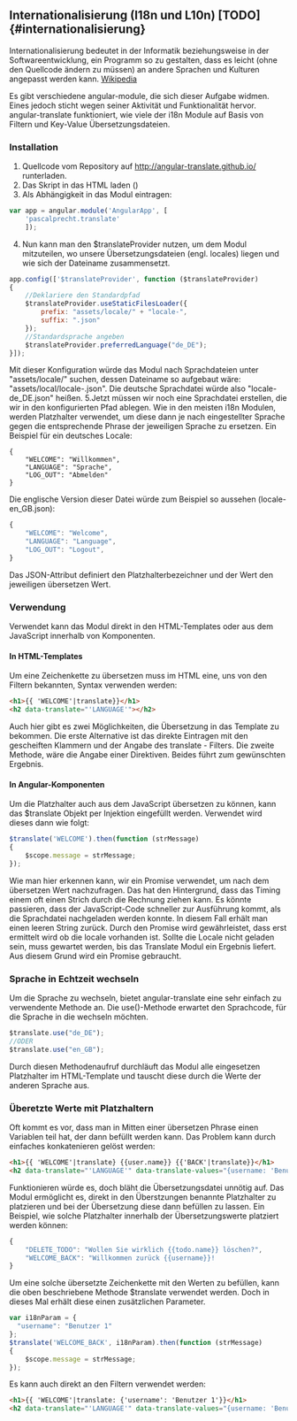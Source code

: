 Internationalisierung (I18n und L10n) [TODO] {#internationalisierung}
-------------------------------------------------------------

Internationalisierung bedeutet in der Informatik beziehungsweise in der Softwareentwicklung, ein Programm so zu gestalten, dass es leicht (ohne den Quellcode ändern zu müssen) an andere Sprachen und Kulturen angepasst werden kann. [Wikipedia](http://de.wikipedia.org/wiki/Internationalisierung_(Softwareentwicklung))

Es gibt verschiedene angular-module, die sich dieser Aufgabe widmen. Eines jedoch sticht wegen seiner Aktivität und Funktionalität hervor.
angular-translate funktioniert, wie viele der i18n Module auf Basis von Filtern und Key-Value Übersetzungsdateien.
### Installation
1. Quellcode vom Repository auf http://angular-translate.github.io/ runterladen.
2. Das Skript in das HTML laden (<script src=".../angular-translate.js"></script>)
3. Als Abhängigkeit in das Modul eintragen:
~~~ javascript
var app = angular.module('AngularApp', [
	'pascalprecht.translate'
	]);
~~~
4. Nun kann man den $translateProvider nutzen, um dem Modul mitzuteilen, wo unsere Übersetzungsdateien (engl. locales) liegen und wie sich der Dateiname zusammensetzt.
~~~ javascript
app.config(['$translateProvider', function ($translateProvider)
{
	//Deklariere den Standardpfad
	$translateProvider.useStaticFilesLoader({
		prefix: "assets/locale/" + "locale-",
		suffix: ".json"
	});
	//Standardsprache angeben
	$translateProvider.preferredLanguage("de_DE");
}]);
~~~
Mit dieser Konfiguration würde das Modul nach Sprachdateien unter "assets/locale/" suchen, dessen Dateiname so aufgebaut wäre: "assets/local/locale-<Sprache>.json".
Die deutsche Sprachdatei würde also "locale-de_DE.json" heißen.
5.Jetzt müssen wir noch eine Sprachdatei erstellen, die wir in den konfigurierten Pfad ablegen.
Wie in den meisten i18n Modulen, werden Platzhalter verwendet, um diese dann je nach eingestellter Sprache gegen die entsprechende Phrase der jeweiligen Sprache zu ersetzen.
Ein Beispiel für ein deutsches Locale:
~~~
{
	"WELCOME": "Willkommen",
	"LANGUAGE": "Sprache",
	"LOG_OUT": "Abmelden"
}
~~~
Die englische Version dieser Datei würde zum Beispiel so aussehen (locale-en_GB.json):
~~~ javascript
{
	"WELCOME": "Welcome",
	"LANGUAGE": "Language",
	"LOG_OUT": "Logout",
}
~~~
Das JSON-Attribut definiert den Platzhalterbezeichner und der Wert den jeweiligen übersetzen Wert.
### Verwendung
Verwendet kann das Modul direkt in den HTML-Templates oder aus dem JavaScript innerhalb von Komponenten.
#### In HTML-Templates
Um eine Zeichenkette zu übersetzen muss im HTML eine, uns von den Filtern bekannten, Syntax verwenden werden:
~~~ html
<h1>{{ 'WELCOME'|translate}}</h1>
<h2 data-translate="'LANGUAGE'"></h2>
~~~
Auch hier gibt es zwei Möglichkeiten, die Übersetzung in das Template zu bekommen. Die erste Alternative ist das direkte Eintragen mit den gescheiften Klammern und der Angabe des translate - Filters.
Die zweite Methode, wäre die Angabe einer Direktiven. Beides führt zum gewünschten Ergebnis.
#### In Angular-Komponenten
Um die Platzhalter auch aus dem JavaScript übersetzen zu können, kann das $translate Objekt per Injektion eingefüllt werden.
Verwendet wird dieses dann wie folgt:
~~~ javascript
$translate('WELCOME').then(function (strMessage)
{
    $scope.message = strMessage;
});
~~~
Wie man hier erkennen kann, wir ein Promise verwendet, um nach dem übersetzen Wert nachzufragen. Das hat den Hintergrund, dass das Timing einem oft einen Strich durch die Rechnung ziehen kann.
Es könnte passieren, dass der JavaScript-Code schneller zur Ausführung kommt, als die Sprachdatei nachgeladen werden konnte. In diesem Fall erhält man einen leeren String zurück. Durch den Promise wird gewährleistet, dass erst ermittelt wird
ob die locale vorhanden ist. Sollte die Locale nicht geladen sein, muss gewartet werden, bis das Translate Modul ein Ergebnis liefert. Aus diesem Grund wird ein Promise gebraucht.
### Sprache in Echtzeit wechseln
Um die Sprache zu wechseln, bietet angular-translate eine sehr einfach zu verwendente Methode an. Die use()-Methode erwartet den Sprachcode, für die Sprache in die wechseln möchten.
~~~ javascript
$translate.use("de_DE");
//ODER
$translate.use("en_GB");
~~~
Durch diesen Methodenaufruf durchläuft das Modul alle eingesetzen Platzhalter im HTML-Template und tauscht diese durch die Werte der anderen Sprache aus.
### Überetzte Werte mit Platzhaltern
Oft kommt es vor, dass man in Mitten einer übersetzen Phrase einen Variablen teil hat, der dann befüllt werden kann.
Das Problem kann durch einfaches konkatenieren gelöst werden:
~~~ html
<h1>{{ 'WELCOME'|translate} {{user.name}} {{'BACK'|translate}}</h1>
<h2 data-translate="'LANGUAGE'" data-translate-values="{username: 'Benutzer 1'}"></h2>
~~~
Funktionieren würde es, doch bläht die Übersetzungsdatei unnötig auf.
Das Modul ermöglicht es, direkt in den Überstzungen benannte Platzhalter zu platzieren und bei der Übersetzung diese dann befüllen zu lassen.
Ein Beispiel, wie solche Platzhalter innerhalb der Übersetzungswerte platziert werden können:
~~~ javascript
{
    "DELETE_TODO": "Wollen Sie wirklich {{todo.name}} löschen?",
    "WELCOME_BACK": "Willkommen zurück {{username}}!
}
~~~
Um eine solche übersetzte Zeichenkette mit den Werten zu befüllen, kann die oben beschriebene Methode $translate verwendet werden. Doch in dieses Mal erhält diese einen zusätzlichen Parameter.
~~~ javascript
var i18nParam = {
  "username": "Benutzer 1"
};
$translate('WELCOME_BACK', i18nParam).then(function (strMessage)
{
    $scope.message = strMessage;
});
~~~
Es kann auch direkt an den Filtern verwendet werden:
~~~ html
<h1>{{ 'WELCOME'|translate: {'username': 'Benutzer 1'}}</h1>
<h2 data-translate="'LANGUAGE'" data-translate-values="{username: 'Benutzer 1'}"></h2>
~~~

